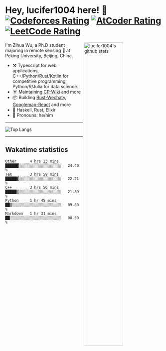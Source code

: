 # Hey, lucifer1004 here! :wave: [![Codeforces Rating](https://cp-logo.vercel.app/codeforces/lucifer1004)](https://codeforces.com/profile/lucifer1004) [![AtCoder Rating](https://cp-logo.vercel.app/atcoder/lucifer1004)](https://atcoder.jp/users/lucifer1004) [![LeetCode Rating](https://cp-logo.vercel.app/leetcode/lucifer1004)](https://leetcode-cn.com/u/lucifer1004/)

<img width="50%" align="right" alt="lucifer1004's github stats" src="https://github-readme-stats.vercel.app/api?username=lucifer1004&show_icons=true">

I'm Zihua Wu, a Ph.D student majoring in remote sensing :satellite: at Peking University, Beijing, China.

- :hammer_and_pick: Typescript for web applications, C++/Python/Rust/Kotlin for competitive programming, Python/R/Julia for data science.
- :sunny: Maintaining [CP-Wiki](https://cp-wiki.vercel.app) and more 
- :package: Building [Rust-Wechaty](https://github.com/wechaty/rust-wechaty), [Googlemap-React](https://github.com/googlemap-react/googlemap-react) and more
- :seedling: Haskell, Rust, Elixir
- :man: Pronouns: he/him

---

![Top Langs](https://github-readme-stats.vercel.app/api/top-langs/?username=lucifer1004&layout=compact)

---

## Wakatime statistics

<!--START_SECTION:waka-->
```text
Other      4 hrs 23 mins   ██████░░░░░░░░░░░░░░░░░░░   24.40 % 
TeX        3 hrs 59 mins   █████▓░░░░░░░░░░░░░░░░░░░   22.21 % 
C++        3 hrs 56 mins   █████▒░░░░░░░░░░░░░░░░░░░   21.89 % 
Python     1 hr 45 mins    ██▒░░░░░░░░░░░░░░░░░░░░░░   09.80 % 
Markdown   1 hr 31 mins    ██░░░░░░░░░░░░░░░░░░░░░░░   08.50 % 
```
<!--END_SECTION:waka-->
